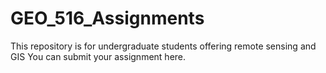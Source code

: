 # GEO_516_Assignments
This repository is for undergraduate students offering remote sensing and GIS
You can submit your assignment here.
